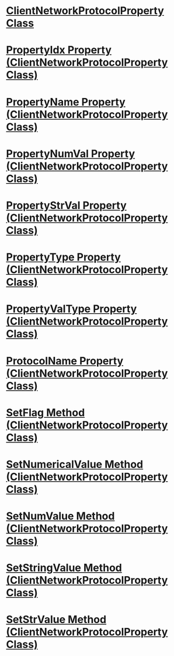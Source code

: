 # [ClientNetworkProtocolProperty Class](clientnetworkprotocolproperty-class.md)
# [PropertyIdx Property (ClientNetworkProtocolProperty Class)](propertyidx-property-clientnetworkprotocolproperty-class.md)
# [PropertyName Property (ClientNetworkProtocolProperty Class)](propertyname-property-clientnetworkprotocolproperty-class.md)
# [PropertyNumVal Property (ClientNetworkProtocolProperty Class)](propertynumval-property-clientnetworkprotocolproperty-class.md)
# [PropertyStrVal Property (ClientNetworkProtocolProperty Class)](propertystrval-property-clientnetworkprotocolproperty-class.md)
# [PropertyType Property (ClientNetworkProtocolProperty Class)](propertytype-property-clientnetworkprotocolproperty-class.md)
# [PropertyValType Property (ClientNetworkProtocolProperty Class)](propertyvaltype-property-clientnetworkprotocolproperty-class.md)
# [ProtocolName Property (ClientNetworkProtocolProperty Class)](protocolname-property-clientnetworkprotocolproperty-class.md)
# [SetFlag Method (ClientNetworkProtocolProperty Class)](setflag-method-clientnetworkprotocolproperty-class.md)
# [SetNumericalValue Method (ClientNetworkProtocolProperty Class)](setnumericalvalue-method-clientnetworkprotocolproperty-class.md)
# [SetNumValue Method (ClientNetworkProtocolProperty Class)](setnumvalue-method-clientnetworkprotocolproperty-class.md)
# [SetStringValue Method (ClientNetworkProtocolProperty Class)](setstringvalue-method-clientnetworkprotocolproperty-class.md)
# [SetStrValue Method (ClientNetworkProtocolProperty Class)](setstrvalue-method-clientnetworkprotocolproperty-class.md)
